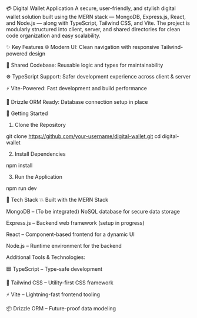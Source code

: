 💳 Digital Wallet Application
A secure, user-friendly, and stylish digital wallet solution built using the MERN stack — MongoDB, Express.js, React, and Node.js — along with TypeScript, Tailwind CSS, and Vite. The project is modularly structured into client, server, and shared directories for clean code organization and easy scalability.

✨ Key Features
🌐 Modern UI: Clean navigation with responsive Tailwind-powered design

🔁 Shared Codebase: Reusable logic and types for maintainability

⚙️ TypeScript Support: Safer development experience across client & server

⚡ Vite-Powered: Fast development and build performance

🧩 Drizzle ORM Ready: Database connection setup in place

🚀 Getting Started
1. Clone the Repository

git clone https://github.com/your-username/digital-wallet.git
cd digital-wallet

2. Install Dependencies

npm install

3. Run the Application

npm run dev

🧱 Tech Stack
💥 Built with the MERN Stack

MongoDB – (To be integrated) NoSQL database for secure data storage

Express.js – Backend web framework (setup in progress)

React – Component-based frontend for a dynamic UI

Node.js – Runtime environment for the backend

Additional Tools & Technologies:

🟦 TypeScript – Type-safe development

🎨 Tailwind CSS – Utility-first CSS framework

⚡ Vite – Lightning-fast frontend tooling

📦 Drizzle ORM – Future-proof data modeling
